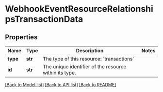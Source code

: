 # WebhookEventResourceRelationshipsTransactionData

## Properties
Name | Type | Description | Notes
------------ | ------------- | ------------- | -------------
**type** | **str** | The type of this resource: &#x60;transactions&#x60; | 
**id** | **str** | The unique identifier of the resource within its type.  | 

[[Back to Model list]](../README.md#documentation-for-models) [[Back to API list]](../README.md#documentation-for-api-endpoints) [[Back to README]](../README.md)

